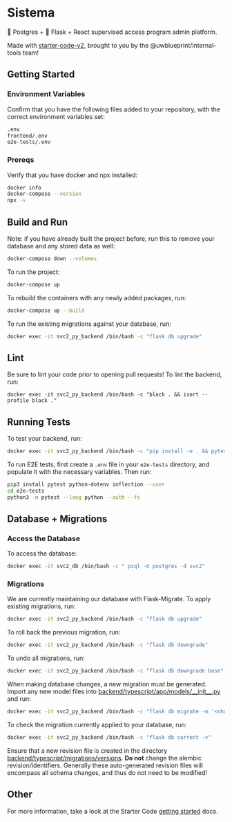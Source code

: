 # Sistema

🐘 Postgres + 🐍 Flask + React supervised access program admin platform.

Made with [starter-code-v2](https://github.com/uwblueprint/starter-code-v2), brought to you by the @uwblueprint/internal-tools team!

## Getting Started

### Environment Variables

Confirm that you have the following files added to your repository, with the correct environment variables set:

``` bash
.env
frontend/.env
e2e-tests/.env
```

### Prereqs

Verify that you have docker and npx installed:

``` bash
docker info
docker-compose --version
npx -v
```

## Build and Run

Note: if you have already built the project before, run this to remove your database and any stored data as well:

``` bash
docker-compose down --volumes
```

To run the project:

``` bash
docker-compose up
```

To rebuild the containers with any newly added packages, run:

``` bash
docker-compose up --build
```

To run the existing migrations against your database, run:

``` bash
docker exec -it svc2_py_backend /bin/bash -c "flask db upgrade"
```

## Lint

Be sure to lint your code prior to opening pull requests! To lint the backend, run:

```
docker exec -it svc2_py_backend /bin/bash -c "black . && isort --profile black ."
```

## Running Tests

To test your backend, run:

``` bash
docker exec -it svc2_py_backend /bin/bash -c "pip install -e . && pytest"
```

To run E2E tests, first create a `.env` file in your `e2e-tests` directory, and populate it with the necessary variables. Then run:

``` bash
pip3 install pytest python-dotenv inflection --user
cd e2e-tests
python3 -m pytest --lang python --auth --fs
```

## Database + Migrations

### Access the Database

To access the database:

``` bash
docker exec -it svc2_db /bin/bash -c " psql -U postgres -d svc2"
```

### Migrations

We are currently maintaining our database with Flask-Migrate. To apply existing migrations, run:

``` bash
docker exec -it svc2_py_backend /bin/bash -c "flask db upgrade"
```

To roll back the previous migration, run:

``` bash
docker exec -it svc2_py_backend /bin/bash -c "flask db downgrade"
```

To undo all migrations, run:

``` bash
docker exec -it svc2_py_backend /bin/bash -c "flask db downgrade base"
```

When making database changes, a new migration must be generated. Import any new model files into [backend/typescript/app/models/\_\_init\_\_.py](backend/typescript/app/models/__init__.py) and run:

``` bash
docker exec -it svc2_py_backend /bin/bash -c "flask db migrate -m '<short description of the migration>'"
```

To check the migration currently applied to your database, run:

``` bash
docker exec -it svc2_py_backend /bin/bash -c "flask db current -v"
```

Ensure that a new revision file is created in the directory [backend/typescript/migrations/versions](backend/typescript/migrations/versions). **Do not** change the alembic revision/identifiers. Generally these auto-generated revision files will encompass all schema changes, and thus do not need to be modified!

## Other

For more information, take a look at the Starter Code [getting started](https://uwblueprint.github.io/starter-code-v2/docs/getting-started) docs.
